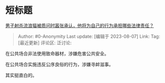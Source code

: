 # 短标题
[男子射杀流浪猫被质问时嚣张承认，他将为自己的行为承担哪些法律责任？](https://www.zhihu.com/question/615386161/answer/3153406666)

> Author: #0-Anonymity
> Last update: [编辑于 2023-08-07]
> Link:
> Tag: [最近更新]
> 评论区:
> 泛讨论:

在公共场合非法使用致命器材，涉嫌危害公共安全。

在公共场合实施违反公序良俗的行为，涉嫌寻衅滋事。

其实挺直白的。
